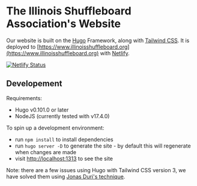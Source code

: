 # The Illinois Shuffleboard Association's Website

Our website is built on the [Hugo](https://gohugo.io/) Framework, along with [Tailwind CSS](https://tailwindcss.com/). It is deployed to [https://www.illinoisshuffleboard.org](https://www.illinoisshuffleboard.org) with [Netlify](https://www.netlify.com/).

[![Netlify Status](https://api.netlify.com/api/v1/badges/a2dc1a15-5ed3-4122-a259-834327834bc1/deploy-status)](https://app.netlify.com/sites/ilsa/deploys)

## Developement

Requirements:
 * Hugo v0.101.0 or later
 * NodeJS (currently tested with v17.4.0)

To spin up a development environment:
 * run `npm install` to install dependencies
 * run `hugo server -D` to generate the site - by default this will regenerate when changes are made
 * visit [http://localhost:1313](http://localhost:1313) to see the site

 Note: there are a few issues using Hugo with Tailwind CSS version 3, we have solved them using [Jonas Duri's technique](https://dev.to/jonas_duri/how-to-use-tailwindcss-30-without-external-npm-scripts-just-hugo-pipes-2lg9).
